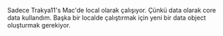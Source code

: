 Sadece Trakya11's Mac'de local olarak çalışıyor. Çünkü data olarak core data kullandım. Başka bir localde çalıştırmak için yeni bir data object oluşturmak gerekiyor.
